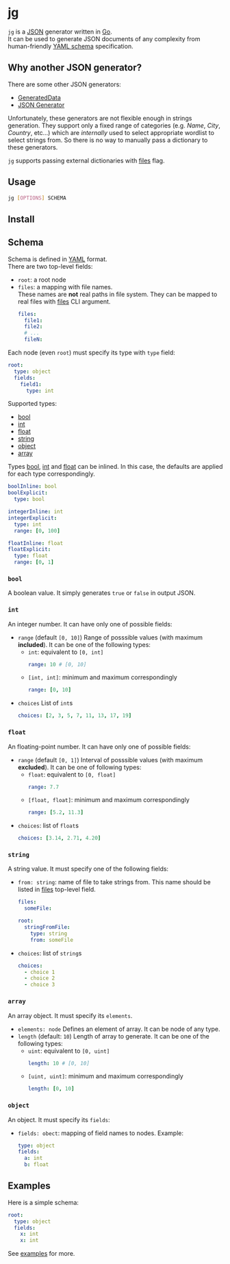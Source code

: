 # jg
`jg` is a [JSON](https://www.json.org/json-en.html) generator written in [Go](https://golang.org).  
It can be used to generate JSON documents of any complexity from human-friendly [YAML schema](#schema) specification.

## Why another JSON generator?
There are some other JSON generators:
* [GeneratedData](https://www.generatedata.com)
* [JSON Generator](https://www.json-generator.com)

Unfortunately, these generators are not flexible enough in strings generation.
They support only a fixed range of categories (e.g. *Name*, *City*, *Country*, etc...)
which are *internally* used to select appropriate wordlist to select strings from.
So there is no way to manually pass a dictionary to these generators.

`jg` supports passing external dictionaries with [files](#files) flag.

## Usage
```bash
jg [OPTIONS] SCHEMA
```

## Install


## Schema
Schema is defined in [YAML](https://yaml.org) format.  
There are two top-level fields:
* `root`: a root node
* `files`: a mapping with file names.  
  These names are **not** real paths in file system. They can be mapped to real files with [files](#files) CLI argument.
  ```yaml
  files:
    file1:
    file2:
    # ...
    fileN:
  ```

Each node (even `root`) must specify its type with `type` field:
```yaml
root:
  type: object
  fields:
    field1:
      type: int
```
Supported types:
* [bool](#bool)
* [int](#int)
* [float](#float)
* [string](#string)
* [object](#object)
* [array](#array)

Types [bool](#bool), [int](#int) and [float](#float) can be inlined.
In this case, the defaults are applied for each type correspondingly.
```yaml
boolInline: bool
boolExplicit:
  type: bool

integerInline: int
integerExplicit:
  type: int
  range: [0, 100]

floatInline: float
floatExplicit:
  type: float
  range: [0, 1]
```

### `bool`
A boolean value. It simply generates `true` or `false` in output JSON.

### `int`
An integer number. It can have only one of possible fields:
* `range` (default `[0, 10]`)
  Range of posssible values (with maximum **included**). It can be one of the following types:
  * `int`: equivalent to `[0, int]`
    ```yaml
    range: 10 # [0, 10]
    ```
  * `[int, int]`: minimum and maximum correspondingly
    ```yaml
    range: [0, 10]
    ```
* `choices`
  List of `int`s
  ```yaml
  choices: [2, 3, 5, 7, 11, 13, 17, 19]
  ```

### `float`
An floating-point number. It can have only one of possible fields:
* `range` (default `[0, 1]`)
  Interval of posssible values (with maximum **excluded**). It can be one of following types:
  * `float`: equivalent to `[0, float]`
    ```yaml
    range: 7.7
    ```
  * `[float, float]`: minimum and maximum correspondingly
    ```yaml
    range: [5.2, 11.3]
    ```
* `choices`: list of `float`s
  ```yaml
  choices: [3.14, 2.71, 4.20]
  ```

### `string`
A string value. It must specify one of the following fields:
* `from: string`: name of file to take strings from. This name should be listed in [files](#files) top-level field.
  ```yaml
  files:
    someFile:
  
  root:
    stringFromFile:
      type: string
      from: someFile
  ```
* `choices`: list of `string`s
  ```yaml
  choices:
    - choice 1
    - choice 2
    - choice 3
  ```


### `array`
An array object. It must specify its `elements`.
* `elements: node`
  Defines an element of array. It can be node of any type.
* `length` (default: `10`)
  Length of array to generate. It can be one of the following types:
  * `uint`: equivalent to `[0, uint]`
    ```yaml
    length: 10 # [0, 10]
    ```
  * `[uint, uint]`: minimum and maximum correspondingly
    ```yaml
    length: [0, 10]
    ```

### `object`
An object. It must specify its `fields`:
* `fields: obect`: mapping of field names to nodes. Example:
  ```yaml
  type: object
  fields:
    a: int
    b: float
  ```

## Examples
Here is a simple schema:
```yaml
root:
  type: object
  fields:
    x: int
    x: int
```

See [examples](/examples) for more.
